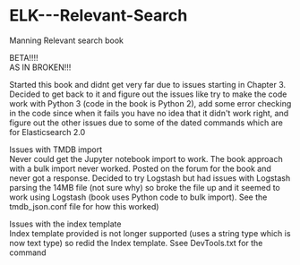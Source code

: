 # ELK---Relevant-Search
Manning Relevant search book

BETA!!!!  
AS IN BROKEN!!!  

Started this book and didnt get very far due to issues starting in Chapter 3. Decided to get back to it and figure out the issues like try to make the code work with Python 3 (code in the book is Python 2), add some error checking in the code since when it fails you have no idea that it didn't work right, and figure out the other issues due to some of the dated commands which are for Elasticsearch 2.0

Issues with TMDB import  
Never could get the Jupyter notebook import to work. The book approach with a bulk import never worked. Posted on the forum for the book and never got a response. Decided to try Logstash but had issues with Logstash parsing the 14MB file (not sure why) so broke the file up and it seemed to work using Logstash (book uses Python code to bulk import). See the tmdb_json.conf file for how this worked)


Issues with the index template  
Index template provided is not longer supported (uses a string type which is now text type) so redid the Index template. Ssee DevTools.txt for the command
